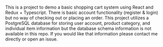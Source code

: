 This is a project to demo a basic shopping cart system using React and Redux + Typescript. There is basic account functionality (register & login) but no way of checking out or placing an order. This project utilizes a PostgreSQL database for storing user account, product category, and individual item information but the database schema information is not available in this repo. If you would like that information please contact me directly or open an issue.
